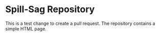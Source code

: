 # Spill-Sag Repository

This is a test change to create a pull request. The repository contains a simple HTML page.
